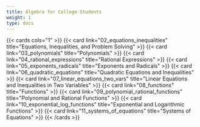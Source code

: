 ```yaml
---
title: Algebra for College Students
weight: 1
type: docs
---
```


{{< cards cols="1" >}}
{{< card link="02_equations_inequalities" title="Equations, Inequalities, and Problem Solving" >}}
{{< card link="03_polynomials" title="Polynomials" >}}
{{< card link="04_rational_expressions" title="Rational Expressions" >}}
{{< card link="05_exponents_radicals" title="Exponents and Radicals" >}}
{{< card link="06_quadratic_equations" title="Quadratic Equations and Inequalities" >}}
{{< card link="07_linear_equations_two_vars" title="Linear Equations and Inequalities in Two Variables" >}}
{{< card link="08_functions" title="Functions" >}}
{{< card link="09_polynomial_rational_functions" title="Polynomial and Rational Functions" >}}
{{< card link="10_exponential_log_functions" title="Exponential and Logarithmic Functions" >}}
{{< card link="11_systems_of_equations" title="Systems of Equations" >}}
{{< /cards >}}
